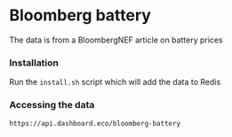 # Bloomberg battery

The data is from a BloombergNEF article on battery prices

### Installation
Run the ````install.sh```` script which will add the data to Redis
### Accessing the data
````
https://api.dashboard.eco/bloomberg-battery
````
